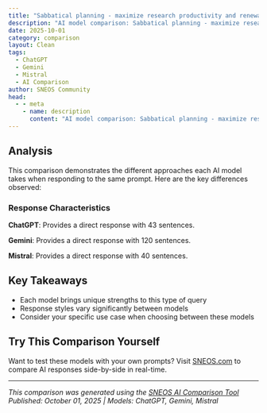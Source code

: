```yaml
---
title: "Sabbatical planning - maximize research productivity and renewal"
description: "AI model comparison: Sabbatical planning - maximize research productivity and renewal..."
date: 2025-10-01
category: comparison
layout: Clean
tags:
  - ChatGPT
  - Gemini
  - Mistral
  - AI Comparison
author: SNEOS Community
head:
  - - meta
    - name: description
      content: "AI model comparison: Sabbatical planning - maximize research productivity and renewal..."
---
```


<ChatComparison
  title="Sabbatical planning - maximize research productivity and renewal"
  prompt="Sabbatical planning - maximize research productivity and renewal"
  :responses='{"ChatGPT": "Planning a sabbatical to maximize both research productivity and personal renewal requires a thoughtful balance of structured work, rest, and activities that inspire creativity and well-being. Here\u2019s a comprehensive guide to help you make the most of your sabbatical:\n\n### 1. Clarify Your Objectives\n- **Define clear research goals:** Identify specific projects, papers, experiments, or grant proposals you want to complete.\n- **Set personal renewal goals:** Consider what activities will help you recharge\u2014travel, hobbies, spending time with family, learning new skills, or simply resting.\n- **Balance productivity and rest:** Recognize that renewal fuels creativity, which enhances research productivity.\n\n### 2. Plan Your Timeline\n- **Divide your sabbatical into phases:** \n - **Initial phase:** Transition period\u2014settle in, adjust your routine, and clarify detailed plans. \n - **Focused work phase:** Deep dive into research projects. \n - **Renewal phase:** Incorporate breaks, travel, or new activities to refresh your mind. \n - **Wrap-up phase:** Finalize work, prepare reports, and plan post-sabbatical follow-up.\n- Use calendars and project management tools to schedule milestones and deadlines.\n\n### 3. Set Up an Ideal Work Environment\n- Choose a workspace free from distractions.\n- Consider working in a stimulating environment: a different university, research institute, or co-working space.\n- Ensure reliable access to resources: libraries, labs, software, or collaborators.\n- Arrange for necessary technical support beforehand.\n\n### 4. Establish a Routine That Supports Productivity and Well-being\n- Set consistent working hours aligned with your peak productivity times.\n- Incorporate regular breaks to avoid burnout.\n- Include physical exercise, meditation, or mindfulness practices.\n- Allow flexibility for spontaneous activities or inspiration.\n\n### 5. Leverage Collaborations and Networking\n- Plan visits or virtual meetings with collaborators.\n- Attend conferences, workshops, or seminars (especially those that align with your sabbatical goals).\n- Use the sabbatical as an opportunity to build new relationships or strengthen existing ones.\n\n### 6. Learn and Explore New Skills or Ideas\n- Take courses or workshops related to your research or personal interests.\n- Experiment with new methodologies, tools, or technologies.\n- Read broadly, including outside your immediate field, to spark innovation.\n\n### 7. Track Progress and Reflect Regularly\n- Keep a research journal or log progress weekly.\n- Reflect on what is working or needs adjustment.\n- Celebrate small successes to stay motivated.\n\n### 8. Plan for Re-entry\n- Prepare for a smooth transition back to your regular role.\n- Share your sabbatical outcomes with your institution and collaborators.\n- Set goals for sustaining productivity and integrating renewal lessons into everyday life.\n\n---\n\n### Sample Weekly Schedule Example\n\n| Time | Monday | Tuesday | Wednesday | Thursday | Friday |\n|---------------|------------------|-----------------|-----------------|-----------------|-----------------|\n| 8:00 \u2013 9:00 | Exercise / meditation | Exercise / meditation | Exercise / meditation | Exercise / meditation | Exercise / meditation |\n| 9:00 \u2013 12:00 | Deep work on research | Collaborative meeting | Deep work on research | Data analysis / experiments | Writing draft |\n| 12:00 \u2013 13:00 | Lunch / walk | Lunch / walk | Lunch / walk | Lunch / walk | Lunch / walk |\n| 13:00 \u2013 15:00 | Reading / literature | Networking / calls | Experiment / coding | Learning new skill | Planning next steps |\n| 15:00 \u2013 17:00 | Admin / emails | Writing | Reflection / journaling | Collaborative meeting | Wrap-up / review |\n| Evening | Leisure / renewal | Leisure / renewal | Leisure / renewal | Leisure / renewal | Social / family |\n\n---\n\n### Additional Tips\n- **Minimize non-essential commitments** during the sabbatical.\n- Stay connected but limit social media distractions.\n- Prioritize quality of work, not quantity.\n- Be kind to yourself; it\u2019s okay to have off days.\n- Use this time to rediscover passion for your field.\n\n---\n\nIf you share more details like the duration of your sabbatical, your field of research, or personal interests, I can help tailor the plan further!", "Gemini": "Okay, let\u0027s plan your sabbatical to maximize research productivity and renewal! This is a fantastic opportunity to recharge and make significant strides in your work. To give you the best advice, I need some information from you. Let\u0027s start with a few general prompts and then delve into specific areas:\n\n**I. Initial Questions - Please provide answers or at least consider these:**\n\n* **Discipline:** What is your academic discipline (e.g., History, Biology, Computer Science, Creative Writing)? Different disciplines have different norms and expectations for sabbatical productivity.\n* **Goals:** What are your *primary* goals for the sabbatical? Be specific. Examples:\n * Complete a book manuscript.\n * Publish 3 journal articles.\n * Learn a new methodology.\n * Develop a new research project.\n * Build collaborations with specific researchers/institutions.\n * Improve my teaching skills (perhaps less of a research goal, but can be linked).\n * Address burn-out and improve work-life balance.\n* **Duration:** How long is your sabbatical (e.g., one semester, one academic year)?\n* **Funding:** Do you have any funding for your sabbatical (e.g., grants, institutional support)? If so, how much?\n* **Location:** Are you staying in your current location, traveling, or doing a combination of both? If traveling, where are you considering going?\n* **Current Status:** What are you currently working on, and what stage are you at? (e.g., \u0022I have a book proposal drafted,\u0022 \u0022I\u0027m collecting data for a large project,\u0022 \u0022I have a few article ideas but haven\u0027t started writing\u0022).\n* **Renewal Needs:** How burned out are you feeling, and what kinds of activities do you find personally restorative? (e.g., hiking, reading fiction, spending time with family, pursuing a hobby).\n* **Constraints:** Are there any constraints on your time or location (e.g., family obligations, teaching responsibilities, grant requirements)?\n\n**II. General Strategies - We can refine these based on your answers to the above:**\n\n**A. Research Productivity:**\n\n1. **Prioritize and Focus:**\n * **Identify the ONE Thing:** If you could only accomplish *one* significant thing during your sabbatical, what would it be? Focus your energy there.\n * **SMART Goals:** Translate your goals into SMART (Specific, Measurable, Achievable, Relevant, Time-bound) objectives. For example, instead of \u0022Write a book,\u0022 aim for \u0022Complete chapters 1-5 of my book manuscript by [date].\u0022\n * **Time Blocking:** Schedule specific blocks of time for research activities. Protect these blocks fiercely.\n * **Project Management:** Use project management tools (e.g., Trello, Asana, Todoist) to break down large tasks into smaller, manageable steps.\n * **Eliminate Distractions:** Identify your biggest distractions (e.g., email, social media) and implement strategies to minimize them. Consider using website blockers or turning off notifications.\n2. **Strategic Location (If Traveling):**\n * **Access to Resources:** Choose a location that provides access to relevant resources, such as libraries, archives, research labs, or collaborators.\n * **Dedicated Workspace:** Ensure you have a dedicated workspace where you can focus and be productive. This could be a home office, a library carrel, or a co-working space.\n * **Community:** Consider a location with a strong academic community where you can connect with other researchers.\n3. **Collaboration (If Appropriate):**\n * **Schedule Meetings:** If collaboration is a goal, schedule regular meetings (in person or virtually) with your collaborators to discuss progress and plan next steps.\n * **Shared Documents:** Use shared document platforms (e.g., Google Docs, Overleaf) to facilitate collaborative writing and editing.\n4. **Writing Strategies:**\n * **Daily Writing Goal:** Set a daily writing goal (e.g., 500 words) and stick to it.\n * **Pomodoro Technique:** Use the Pomodoro Technique (25 minutes of focused work followed by a 5-minute break) to maintain concentration.\n * **Writing Accountability Partner:** Find a colleague who is also writing and agree to hold each other accountable.\n * **Seek Feedback:** Share your work with colleagues and mentors for feedback. Be open to constructive criticism.\n5. **Learning New Skills:**\n * **Online Courses:** Take online courses or workshops to learn new methodologies or tools.\n * **Attend Workshops/Conferences:** If feasible, attend workshops or conferences related to your research interests.\n * **Self-Study:** Dedicate time to reading books, articles, and tutorials related to your field.\n6. **Track Progress:**\n * **Regularly Review Goals:** Regularly review your SMART goals and track your progress.\n * **Celebrate Milestones:** Celebrate your accomplishments, no matter how small.\n\n**B. Renewal:**\n\n1. **Intentional Rest:**\n * **Schedule Downtime:** Just as you schedule time for research, schedule time for rest and relaxation.\n * **Disconnect from Work:** Establish boundaries between work and personal life. Avoid checking email or working on weekends (unless absolutely necessary).\n * **Digital Detox:** Take regular breaks from technology.\n2. **Pursue Hobbies and Interests:**\n * **Engage in Activities You Enjoy:** Dedicate time to hobbies and interests that you find personally fulfilling.\n * **Learn Something New:** Take a class or workshop in a subject that is completely unrelated to your research.\n3. **Physical Activity:**\n * **Regular Exercise:** Incorporate regular exercise into your routine. Even a short walk each day can make a difference.\n * **Spend Time in Nature:** Get outside and enjoy the natural world.\n4. **Mindfulness and Meditation:**\n * **Practice Mindfulness:** Practice mindfulness techniques to reduce stress and improve focus.\n * **Meditation:** Try meditation to calm your mind and promote relaxation.\n5. **Social Connection:**\n * **Spend Time with Loved Ones:** Make time for family and friends.\n * **Connect with Others:** Join a club or group that shares your interests.\n\n**III. Specific Considerations for Different Disciplines (Examples):**\n\n* **Humanities:** Focus on writing, archival research, and attending conferences.\n* **Sciences:** Focus on data collection, analysis, lab work, and publishing papers.\n* **Social Sciences:** Focus on data analysis, survey design, interviewing, and policy analysis.\n* **Creative Arts:** Focus on creating new work, attending residencies, and exhibiting/performing.\n\n**IV. Next Steps:**\n\n1. **Answer the Initial Questions:** Provide me with your answers to the questions in Section I. The more information you give me, the more tailored my advice can be.\n2. **Reflect on Your Priorities:** Take some time to reflect on your priorities for your sabbatical. What do you *really* want to accomplish, both professionally and personally?\n3. **Create a Detailed Plan:** Based on your priorities and goals, create a detailed plan for your sabbatical. This plan should include specific objectives, timelines, and strategies.\n4. **Share Your Plan:** Share your plan with your mentor, colleagues, or family members for feedback and support.\n5. **Be Flexible:** Be prepared to adjust your plan as needed. Sabbaticals are often unpredictable, and it\u0027s important to be flexible and adaptable.\n\nI\u0027m here to help you create a sabbatical plan that will be both productive and renewing. Let\u0027s get started! Tell me about your situation.\n", "Mistral": "Planning a sabbatical to maximize research productivity and personal renewal involves careful consideration and strategic planning. Here are some steps to help you make the most of your sabbatical:\n\n### 1. Define Clear Goals\n- **Research Objectives:** Identify specific research projects or areas you want to focus on.\n- **Personal Renewal:** Determine what personal renewal means to you\u2014this could include travel, hobbies, family time, or personal development.\n\n### 2. Create a Timeline\n- **Short-Term Goals:** Set weekly or monthly milestones to keep yourself on track.\n- **Long-Term Goals:** Plan for major achievements or deliverables by the end of your sabbatical.\n\n### 3. Choose the Right Environment\n- **Location:** Decide whether you want to stay local or travel to a different city or country. Consider the resources and support available in each location.\n- **Institutional Support:** If applicable, seek affiliations with universities or research institutions that can provide resources and collaborative opportunities.\n\n### 4. Secure Funding\n- **Grants and Fellowships:** Apply for grants, fellowships, or other funding opportunities that can support your research and travel.\n- **Budget Planning:** Create a detailed budget to cover living expenses, travel, and research costs.\n\n### 5. Establish a Support Network\n- **Mentors and Collaborators:** Identify mentors and collaborators who can provide guidance and support.\n- **Professional Network:** Stay connected with your professional network for advice, feedback, and potential collaborations.\n\n### 6. Develop a Research Plan\n- **Literature Review:** Conduct a thorough literature review to ensure your research is up-to-date and relevant.\n- **Methodology:** Plan your research methodology, including data collection, analysis, and interpretation.\n- **Publication Strategy:** Develop a strategy for publishing your findings in reputable journals or conferences.\n\n### 7. Balance Work and Renewal\n- **Scheduled Breaks:** Incorporate regular breaks and leisure activities into your schedule to prevent burnout.\n- **Flexible Schedule:** Allow for flexibility in your schedule to accommodate unexpected opportunities or challenges.\n\n### 8. Document Your Progress\n- **Journaling:** Keep a journal to document your thoughts, progress, and challenges.\n- **Regular Updates:** Provide regular updates to your mentors, collaborators, or funding agencies to keep them informed of your progress.\n\n### 9. Engage in Professional Development\n- **Workshops and Conferences:** Attend workshops, conferences, and seminars to stay current with the latest developments in your field.\n- **Skill Development:** Use this time to develop new skills or enhance existing ones, such as learning new research methods or software.\n\n### 10. Reflect and Adjust\n- **Mid-Sabbatical Review:** Conduct a mid-sabbatical review to assess your progress and make any necessary adjustments.\n- **Final Reflection:** At the end of your sabbatical, reflect on what you have achieved and how you can apply your new knowledge and skills to your future work.\n\n### 11. Plan for Reintegration\n- **Reintegration Strategy:** Develop a plan for reintegrating into your regular work environment, including how you will apply your sabbatical experiences and findings.\n- **Communication:** Communicate your sabbatical outcomes to your colleagues and supervisors to ensure a smooth transition back to work.\n\n### 12. Stay Healthy\n- **Physical Health:** Maintain a healthy lifestyle with regular exercise and a balanced diet.\n- **Mental Health:** Practice mindfulness, meditation, or other stress-reduction techniques to maintain mental well-being.\n\nBy following these steps, you can maximize your research productivity and personal renewal during your sabbatical, ensuring a productive and rejuvenating experience."}' 
  published-date="12:31"
/>

## Analysis

This comparison demonstrates the different approaches each AI model takes when responding to the same prompt. Here are the key differences observed:

### Response Characteristics

**ChatGPT**: Provides a direct response with 43 sentences. 

**Gemini**: Provides a direct response with 120 sentences. 

**Mistral**: Provides a direct response with 40 sentences. 

## Key Takeaways

- Each model brings unique strengths to this type of query
- Response styles vary significantly between models
- Consider your specific use case when choosing between these models

## Try This Comparison Yourself

Want to test these models with your own prompts? Visit [SNEOS.com](https://sneos.com) to compare AI responses side-by-side in real-time.

---

*This comparison was generated using the [SNEOS AI Comparison Tool](https://sneos.com)*
*Published: October 01, 2025 | Models: ChatGPT, Gemini, Mistral*
